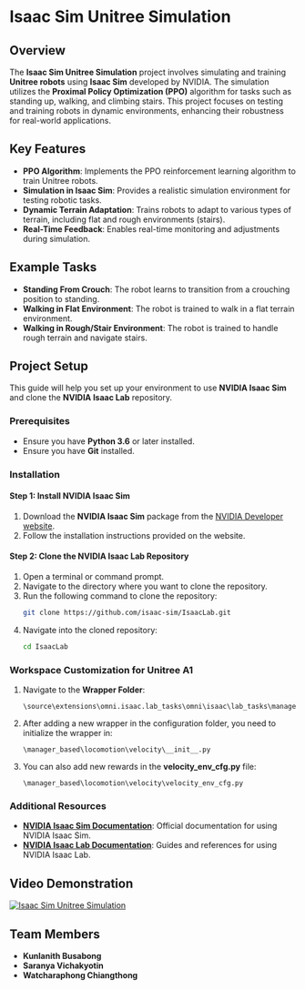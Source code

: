 # Isaac Sim Unitree Simulation

## Overview
The **Isaac Sim Unitree Simulation** project involves simulating and training **Unitree robots** using **Isaac Sim** developed by NVIDIA. The simulation utilizes the **Proximal Policy Optimization (PPO)** algorithm for tasks such as standing up, walking, and climbing stairs. This project focuses on testing and training robots in dynamic environments, enhancing their robustness for real-world applications.

## Key Features
- **PPO Algorithm**: Implements the PPO reinforcement learning algorithm to train Unitree robots.
- **Simulation in Isaac Sim**: Provides a realistic simulation environment for testing robotic tasks.
- **Dynamic Terrain Adaptation**: Trains robots to adapt to various types of terrain, including flat and rough environments (stairs).
- **Real-Time Feedback**: Enables real-time monitoring and adjustments during simulation.

## Example Tasks
- **Standing From Crouch**: The robot learns to transition from a crouching position to standing.
- **Walking in Flat Environment**: The robot is trained to walk in a flat terrain environment.
- **Walking in Rough/Stair Environment**: The robot is trained to handle rough terrain and navigate stairs.

## Project Setup
This guide will help you set up your environment to use **NVIDIA Isaac Sim** and clone the **NVIDIA Isaac Lab** repository.

### Prerequisites
- Ensure you have **Python 3.6** or later installed.
- Ensure you have **Git** installed.

### Installation

#### Step 1: Install NVIDIA Isaac Sim
1. Download the **NVIDIA Isaac Sim** package from the [NVIDIA Developer website](https://developer.nvidia.com/isaac-sim).
2. Follow the installation instructions provided on the website.

#### Step 2: Clone the NVIDIA Isaac Lab Repository
1. Open a terminal or command prompt.
2. Navigate to the directory where you want to clone the repository.
3. Run the following command to clone the repository:
   ```bash
   git clone https://github.com/isaac-sim/IsaacLab.git
   ```
4. Navigate into the cloned repository:
   ```bash
   cd IsaacLab
   ```

### Workspace Customization for Unitree A1
1. Navigate to the **Wrapper Folder**:
   ```plaintext
   \source\extensions\omni.isaac.lab_tasks\omni\isaac\lab_tasks\manager_based\locomotion\velocity\config\a1
   ```
2. After adding a new wrapper in the configuration folder, you need to initialize the wrapper in:
   ```plaintext
   \manager_based\locomotion\velocity\__init__.py
   ```
3. You can also add new rewards in the **velocity_env_cfg.py** file:
   ```plaintext
   \manager_based\locomotion\velocity\velocity_env_cfg.py
   ```

### Additional Resources
- **[NVIDIA Isaac Sim Documentation](https://developer.nvidia.com/isaac-sim)**: Official documentation for using NVIDIA Isaac Sim.
- **[NVIDIA Isaac Lab Documentation](https://developer.nvidia.com/isaac-sim)**: Guides and references for using NVIDIA Isaac Lab.

## Video Demonstration
[![Isaac Sim Unitree Simulation](https://img.youtube.com/vi/o566fd4ZG74/0.jpg)](https://youtu.be/o566fd4ZG74)

## Team Members
- **Kunlanith Busabong**  
- **Saranya Vichakyotin**  
- **Watcharaphong Chiangthong**
